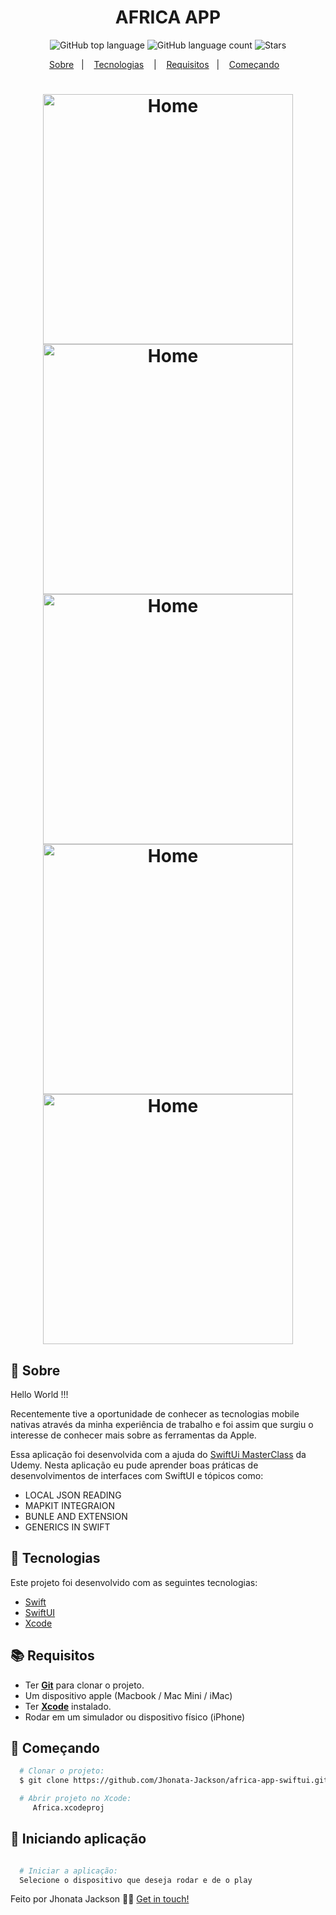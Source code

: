 <h1 align="center">
  AFRICA APP
</h1>

<p align="center">
  <img alt="GitHub top language" src="https://img.shields.io/github/languages/top/Jhonata-Jackson/africa-app-swiftui">
  <img alt="GitHub language count" src="https://img.shields.io/github/languages/count/Jhonata-Jackson/africa-app-swiftui">
  <img alt="Stars" src="https://img.shields.io/github/stars/Jhonata-Jackson/africa-app-swiftui">
</p>

<p align="center">
  <a href="#page_with_curl-sobre">Sobre</a>&nbsp;&nbsp;&nbsp;|&nbsp;&nbsp;&nbsp;
  <a href="#hammer-iniciando-mobile">Tecnologias</a>
  &nbsp;&nbsp;&nbsp;|&nbsp;&nbsp;&nbsp;
  <a href="#books-requisitos">Requisitos</a>&nbsp;&nbsp;&nbsp;|&nbsp;&nbsp;&nbsp;
  <a href="#rocket-começando">Começando</a>&nbsp;&nbsp;&nbsp;
</p>

<h1 align="center">
  <img alt="Home" src="./Screenshots/browse_img.png" width="400" />
  <img alt="Home" src="./Screenshots/detail_img.png" width="400" />
  <img alt="Home" src="./Screenshots/watch_img.png" width="400" />
  <img alt="Home" src="./Screenshots/map_img.png" width="400" />
  <img alt="Home" src="./Screenshots/gallery_img.png" width="400" />
</h1>

## :page_with_curl: Sobre

Hello World !!! 

Recentemente tive a oportunidade de conhecer as tecnologias mobile nativas através da minha experiência de trabalho e foi assim que surgiu o interesse
de conhecer mais sobre as ferramentas da Apple.

Essa aplicação foi desenvolvida com a ajuda do [SwiftUi MasterClass](https://www.udemy.com/course/swiftui-masterclass-course-ios-development-with-swift) da Udemy. Nesta aplicação eu pude aprender boas práticas de desenvolvimentos de interfaces com SwiftUI e tópicos como:

<ul>
    <li>LOCAL JSON READING</li>
    <li>MAPKIT INTEGRAION</li>
    <li>BUNLE AND EXTENSION</li>
    <li>GENERICS IN SWIFT</li>
</ul>

 ## :hammer: Tecnologias

Este projeto foi desenvolvido com as seguintes tecnologias:

- [Swift](https://www.swift.org/documentation/)
- [SwiftUI](https://developer.apple.com/xcode/swiftui/)
- [Xcode](https://developer.apple.com/xcode/)

## :books: Requisitos

- Ter [**Git**](https://git-scm.com/) para clonar o projeto.
- Um dispositivo apple (Macbook / Mac Mini / iMac)
- Ter [**Xcode**](https://developer.apple.com/xcode/) instalado.
- Rodar em um simulador ou dispositivo físico (iPhone)

## :rocket: Começando

```bash
  # Clonar o projeto:
  $ git clone https://github.com/Jhonata-Jackson/africa-app-swiftui.git

  # Abrir projeto no Xcode:
     Africa.xcodeproj

```

## :iphone: Iniciando aplicação

```bash

  # Iniciar a aplicação:
  Selecione o dispositivo que deseja rodar e de o play
```

Feito por Jhonata Jackson 👋🏻 [Get in touch!](https://www.linkedin.com/in/jhonata-jackson-555929121/)
